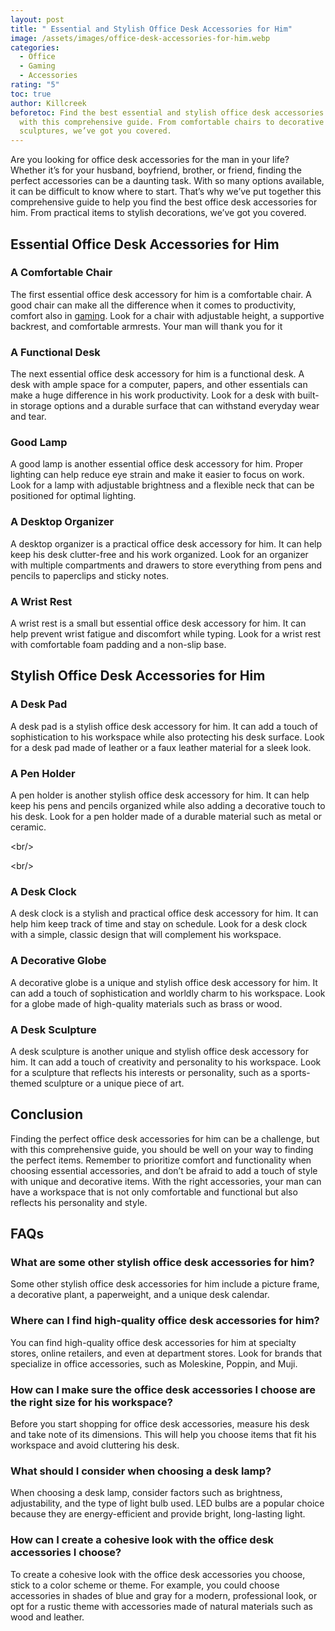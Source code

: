 ```yaml
---
layout: post
title: " Essential and Stylish Office Desk Accessories for Him"
image: /assets/images/office-desk-accessories-for-him.webp
categories:
  - Office
  - Gaming
  - Accessories
rating: "5"
toc: true
author: Killcreek
beforetoc: Find the best essential and stylish office desk accessories for him
  with this comprehensive guide. From comfortable chairs to decorative
  sculptures, we’ve got you covered.
---
```

Are you looking for office desk accessories for the man in your life? Whether it’s for your husband, boyfriend, brother, or friend, finding the perfect accessories can be a daunting task. With so many options available, it can be difficult to know where to start. That’s why we’ve put together this comprehensive guide to help you find the best office desk accessories for him. From practical items to stylish decorations, we’ve got you covered.

## Essential Office Desk Accessories for Him

### A Comfortable Chair

The first essential office desk accessory for him is a comfortable chair. A good chair can make all the difference when it comes to productivity, comfort also in [gaming](https://bundledeals.xyz/best-gaming-chairs-for-ultimate-comfort-and-gaming-experience/). Look for a chair with adjustable height, a supportive backrest, and comfortable armrests. Your man will thank you for it

### A Functional Desk

The next essential office desk accessory for him is a functional desk. A desk with ample space for a computer, papers, and other essentials can make a huge difference in his work productivity. Look for a desk with built-in storage options and a durable surface that can withstand everyday wear and tear.

<script type="text/javascript">
amzn_assoc_tracking_id = "bundle860d-20";
amzn_assoc_ad_mode = "manual";
amzn_assoc_ad_type = "smart";
amzn_assoc_marketplace = "amazon";
amzn_assoc_region = "US";
amzn_assoc_design = "enhanced_links";
amzn_assoc_asins = "B0B77P5JFP";
amzn_assoc_placement = "adunit";
amzn_assoc_linkid = "21e14bd761726263a6587d8f3f716545";
</script>

<script src="//z-na.amazon-adsystem.com/widgets/onejs?MarketPlace=US"></script>

### Good Lamp

A good lamp is another essential office desk accessory for him. Proper lighting can help reduce eye strain and make it easier to focus on work. Look for a lamp with adjustable brightness and a flexible neck that can be positioned for optimal lighting.

<script type="text/javascript">
amzn_assoc_tracking_id = "bundle860d-20";
amzn_assoc_ad_mode = "manual";
amzn_assoc_ad_type = "smart";
amzn_assoc_marketplace = "amazon";
amzn_assoc_region = "US";
amzn_assoc_design = "enhanced_links";
amzn_assoc_asins = "B0BS17GYRM";
amzn_assoc_placement = "adunit";
amzn_assoc_linkid = "238c14ac0a26d7cf869a210a50dd65b0";
</script>

<script src="//z-na.amazon-adsystem.com/widgets/onejs?MarketPlace=US"></script>

### A Desktop Organizer

A desktop organizer is a practical office desk accessory for him. It can help keep his desk clutter-free and his work organized. Look for an organizer with multiple compartments and drawers to store everything from pens and pencils to paperclips and sticky notes.

### A Wrist Rest

A wrist rest is a small but essential office desk accessory for him. It can help prevent wrist fatigue and discomfort while typing. Look for a wrist rest with comfortable foam padding and a non-slip base.

<script type="text/javascript">
amzn_assoc_tracking_id = "bundle860d-20";
amzn_assoc_ad_mode = "manual";
amzn_assoc_ad_type = "smart";
amzn_assoc_marketplace = "amazon";
amzn_assoc_region = "US";
amzn_assoc_design = "enhanced_links";
amzn_assoc_asins = "B01M11FLUJ";
amzn_assoc_placement = "adunit";
amzn_assoc_linkid = "a4a66e7ee98c7dbeb2ceabe38fc28dd1";
</script>

<script src="//z-na.amazon-adsystem.com/widgets/onejs?MarketPlace=US"></script>

## Stylish Office Desk Accessories for Him

### A Desk Pad

A desk pad is a stylish office desk accessory for him. It can add a touch of sophistication to his workspace while also protecting his desk surface. Look for a desk pad made of leather or a faux leather material for a sleek look.

### A Pen Holder

A pen holder is another stylish office desk accessory for him. It can help keep his pens and pencils organized while also adding a decorative touch to his desk. Look for a pen holder made of a durable material such as metal or ceramic.

<﻿br/>

<﻿br/>

### A Desk Clock

A desk clock is a stylish and practical office desk accessory for him. It can help him keep track of time and stay on schedule. Look for a desk clock with a simple, classic design that will complement his workspace.

<script type="text/javascript">
amzn_assoc_tracking_id = "bundle860d-20";
amzn_assoc_ad_mode = "manual";
amzn_assoc_ad_type = "smart";
amzn_assoc_marketplace = "amazon";
amzn_assoc_region = "US";
amzn_assoc_design = "enhanced_links";
amzn_assoc_asins = "B0997ZSZLV";
amzn_assoc_placement = "adunit";
amzn_assoc_linkid = "9b5e1d45907db1feb4002394c4155390";
</script>

<script src="//z-na.amazon-adsystem.com/widgets/onejs?MarketPlace=US"></script>

### A Decorative Globe

A decorative globe is a unique and stylish office desk accessory for him. It can add a touch of sophistication and worldly charm to his workspace. Look for a globe made of high-quality materials such as brass or wood.

### A Desk Sculpture

A desk sculpture is another unique and stylish office desk accessory for him. It can add a touch of creativity and personality to his workspace. Look for a sculpture that reflects his interests or personality, such as a sports-themed sculpture or a unique piece of art.

## Conclusion

Finding the perfect office desk accessories for him can be a challenge, but with this comprehensive guide, you should be well on your way to finding the perfect items. Remember to prioritize comfort and functionality when choosing essential accessories, and don’t be afraid to add a touch of style with unique and decorative items.  With the right accessories, your man can have a workspace that is not only comfortable and functional but also reflects his personality and style.

## FAQs

### What are some other stylish office desk accessories for him?

Some other stylish office desk accessories for him include a picture frame, a decorative plant, a paperweight, and a unique desk calendar.

### Where can I find high-quality office desk accessories for him?

You can find high-quality office desk accessories for him at specialty stores, online retailers, and even at department stores. Look for brands that specialize in office accessories, such as Moleskine, Poppin, and Muji.

### How can I make sure the office desk accessories I choose are the right size for his workspace?

Before you start shopping for office desk accessories, measure his desk and take note of its dimensions. This will help you choose items that fit his workspace and avoid cluttering his desk.

### What should I consider when choosing a desk lamp?

When choosing a desk lamp, consider factors such as brightness, adjustability, and the type of light bulb used. LED bulbs are a popular choice because they are energy-efficient and provide bright, long-lasting light.

### How can I create a cohesive look with the office desk accessories I choose?

To create a cohesive look with the office desk accessories you choose, stick to a color scheme or theme. For example, you could choose accessories in shades of blue and gray for a modern, professional look, or opt for a rustic theme with accessories made of natural materials such as wood and leather.